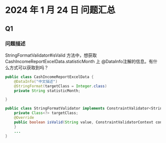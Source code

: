 # 2024 年 1 月 24 日 问题汇总

## Q1

### 问题描述

StringFormatValidator#isValid 方法中，想获取 CashIncomeReportExcelData.statisticMonth 上 
@DataInfo注解的信息。有什么方式可以获取到吗？

```java
public class CashIncomeReportExcelData {
    @DataInfo("中文描述")
    @StringFormat(targetClass = Integer.class)
    private String statisticMonth;

}

public class StringFormatValidator implements ConstraintValidator<StringFormat, String> {
    private Class<?> targetClass;
    @Override
    public boolean isValid(String value, ConstraintValidatorContext context) {
    }
    ...
}
```